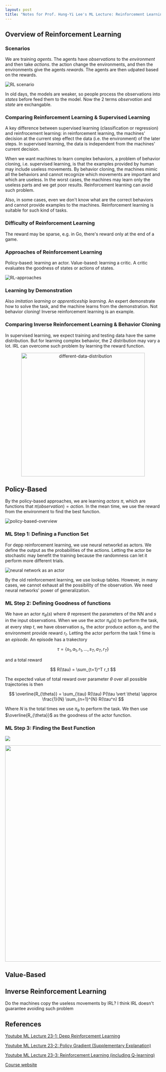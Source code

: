 ```yaml
---
layout: post
title: "Notes for Prof. Hung-Yi Lee's ML Lecture: Reinforcement Learning"
---
```


## Overview of Reinforcement Learning

### Scenarios

We are training *agents*. The agents have *observations* to the *environment* and then take *actions*. the action change the environments, and then the environments give the agents *rewards*. The agents are then udpated based on the rewards.

![RL scenario](https://baliuzeger.github.io/sjl/assets/images/HYL_ML_23_RL/scenario.png)

In old days, the models are weaker, so people process the observations into *states* before feed them to the model. Now the 2 terms *observation* and *state* are exchangable.

### Comparing Reinforcement Learning & Supervised Learning

A key difference between supervised learning (classification or regression) and reinfrocement learning: in reinforcement learning, the machines' decision at the current step effect the data (i.e. the environment) of the later steps. In supervised learning, the data is independent from the machines' current decision.

When we want machines to learn complex behaviors, a problem of behavior cloning, i.e. supervised learning, is that the examples provided by human may include useless movements. By behavior cloning, the machines mimic all the behaviors and cannot recognize which movements are important and which are useless. In the worst cases, the machines may learn only the useless parts and we get poor results. Reinforcement learning can avoid such problem.

Also, in some cases, even we don't know what are the correct behaviors and cannot provide examples to the machines. Reinforcement learning is suitable for such kind of tasks.

### Difficulty of Reinforcement Learning

The reward may be sparse, e.g. in Go, there's reward only at the end of a game.

### Approaches of Reinforcement Learning

Policy-based: learning an actor. Value-based: learning a critic. A critic evaluates the goodness of states or actions of states.

![RL-approaches](https://baliuzeger.github.io/sjl/assets/images/HYL_ML_23_RL/RL-approaches.png)

### Learning by Demonstration

Also *imitation learning* or *apprenticeship learning*. An expert demonstrate how to solve the task, and the machine learns from the demonstration. Not behavior cloning! Inverse reinforcement learning is an example.

### Comparing Inverse Reinforcement Learning & Behavior Cloning

In supervised learning, we expect training and testing data have the same distribution. But for learning complex behavior, the 2 distribution may vary a lot. IRL can overcome such problem by learning the reward function.

<p align="center">
    <img src="https://baliuzeger.github.io/sjl/assets/images/HYL_ML_23_RL/different-data-distribution.png" alt="different-data-distribution" style="width:400px;"/>
</p>

## Policy-Based

By the policy-based approaches, we are learning *actors* $\pi$, which are functions that $\pi(observation) = action$. In the mean time, we use the reward from the environment to find the best function.

![policy-based-overview](https://baliuzeger.github.io/sjl/assets/images/HYL_ML_23_RL/policy-based-overview.png)

### ML Step 1: Defining a Function Set

For depp reinforcement learning, we use neural networkd as actors. We define the output as the probabilities of the actions. Letting the actor be stochastic may benefit the training because the randomness can let it perform more different trials.

![neural network as an actor](https://baliuzeger.github.io/sjl/assets/images/HYL_ML_23_RL/actor-NN.png)

By the old reinforcement learning, we use lookup tables. However, in many cases, we cannot exhaust all the possibility of the observation. We need neural networks' power of generalization.

### ML Step 2: Defining Goodness of functions

We have an actor $\pi_{\theta}(s)$ where $\theta$ represent the parameters of the NN and $s$ in the input observations. When we use the actor $\pi_{\theta}(s)$ to perform the task, at every step $t$, we have observation $s_t$, the actor produce action $a_t$, and the environment provide reward $r_t$. Letting the actor perform the task 1 time is an *episode*. An episode has a trakectory

$$ \tau = \{ s_1, a_1, r_1, \dotsc, s_T, a_T, r_T \} $$

and a total reward

$$ R(\tau) = \sum_{t=1}^T r_t $$

The expected value of total reward over parameter $\theta$ over all possible trajectories is then

$$ \overline{R_{\theta}} = \sum_{\tau} R(\tau) P(\tau \vert \theta) \approx \frac{1}{N} \sum_{n=1}^{N} R(\tau^n) $$

Where $N$ is the total times we use $\pi_{\theta}$ to perform the task. We then use $\overline{R_{\theta}}$ as the goodness of the actor function.

### ML Step 3: Finding the Best Function




![](https://baliuzeger.github.io/sjl/assets/images/HYL_ML_23_RL/.png)

<p align="center">
    <img src="https://baliuzeger.github.io/sjl/assets/images/HYL_ML_23_RL/.png" alt="" style="width:700px;"/>
</p>


## Value-Based

## Inverse Reinforcement Learning

Do the machines copy the useless movements by IRL? I think IRL doesn't guarantee avoiding such problem

## References

[Youtube ML Lecture 23-1: Deep Reinforcement Learning](https://youtu.be/W8XF3ME8G2I)

[Youtube ML Lecture 23-2: Policy Gradient (Supplementary Explanation)](https://youtu.be/y8UPGr36ccI)

[Youtube ML Lecture 23-3: Reinforcement Learning (including Q-learning)](https://youtu.be/2-JNBzCq77c)

[Course website](http://speech.ee.ntu.edu.tw/~tlkagk/courses_ML17_2.html)
